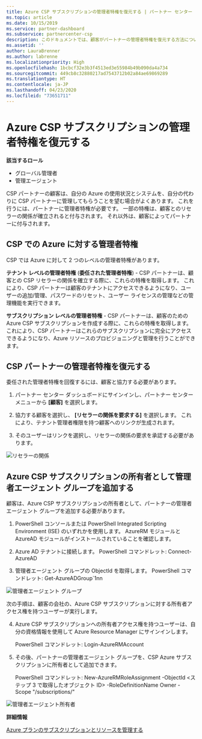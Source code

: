 ```yaml
---
title: Azure CSP サブスクリプションの管理者特権を復元する | パートナー センター
ms.topic: article
ms.date: 10/15/2019
ms.service: partner-dashboard
ms.subservice: partnercenter-csp
description: このドキュメントでは、顧客がパートナーの管理者特権を復元する方法について説明します
ms.assetid: ''
author: LauraBrenner
ms.author: labrenne
ms.localizationpriority: High
ms.openlocfilehash: 1bcbcf32e3b3f4513ed3e55984b49b090da4a734
ms.sourcegitcommit: 449cb8c32880217ad7543712b02a84ae69869289
ms.translationtype: HT
ms.contentlocale: ja-JP
ms.lasthandoff: 04/23/2020
ms.locfileid: "73651711"
---
```

# <a name="reinstate-admin-privileges-for-azure-csp-subscriptions"></a>Azure CSP サブスクリプションの管理者特権を復元する  

**該当するロール**

- グローバル管理者
- 管理エージェント

CSP パートナーの顧客は、自分の Azure の使用状況とシステムを、自分の代わりに CSP パートナーに管理してもらうことを望む場合がよくあります。 これを行うには、パートナーに管理者特権が必要です。 一部の特権は、顧客とのリセラーの関係が確立されると付与されます。 それ以外は、顧客によってパートナーに付与されます。

## <a name="admin-privileges-for-azure-in-csp"></a>CSP での Azure に対する管理者特権 

CSP では Azure に対して 2 つのレベルの管理者特権があります。 

**テナント レベルの管理者特権** (**委任された管理者特権**) - CSP パートナーは、顧客との CSP リセラーの関係を確立する際に、これらの特権を取得します。 これにより、CSP パートナーは顧客のテナントにアクセスできるようになり、ユーザーの追加/管理、パスワードのリセット、ユーザー ライセンスの管理などの管理機能を実行できます。 

**サブスクリプション レベルの管理者特権** - CSP パートナーは、顧客のための Azure CSP サブスクリプションを作成する際に、これらの特権を取得します。 これにより、CSP パートナーはこれらのサブスクリプションに完全にアクセスできるようになり、Azure リソースのプロビジョニングと管理を行うことができます。 


## <a name="reinstate-csp-partners-admin-privileges"></a>CSP パートナーの管理者特権を復元する

委任された管理者特権を回復するには、顧客と協力する必要があります。
 
 1. パートナー センター ダッシュボードにサインインし、パートナー センター メニューから **[顧客]** を選択します。

 2. 協力する顧客を選択し、 **[リセラーの関係を要求する]** を選択します。 これにより、テナント管理者権限を持つ顧客へのリンクが生成されます。

 3. そのユーザーはリンクを選択し、リセラーの関係の要求を承認する必要があります。
 
![リセラーの関係](images/azure/revoke4.png)

## <a name="adding-the-admin-agents-group-as-an-owner-for-the-azure-csp-subscription"></a>Azure CSP サブスクリプションの所有者として管理者エージェント グループを追加する

 顧客は、Azure CSP サブスクリプションの所有者として、パートナーの管理者エージェント グループを追加する必要があります。

1. PowerShell コンソールまたは PowerShell Integrated Scripting Environment (ISE) のいずれかを使用します。 AzureRM モジュールと AzureAD モジュールがインストールされていることを確認します。 

2.  Azure AD テナントに接続します。
PowerShell コマンドレット: Connect-AzureAD

3.  管理者エージェント グループの ObjectId を取得します。
PowerShell コマンドレット: Get-AzureADGroup`1nn

![管理者エージェント グループ](images/azure/revoke5.png)

次の手順は、顧客の会社の、Azure CSP サブスクリプションに対する所有者アクセス権を持つユーザーが実行します。

4. Azure CSP サブスクリプションへの所有者アクセス権を持つユーザーは、自分の資格情報を使用して Azure Resource Manager にサインインします。

    PowerShell コマンドレット: Login-AzureRMAccount

5.  その後、パートナーの管理者エージェント グループを、CSP Azure サブスクリプションに所有者として追加できます。

    PowerShell コマンドレット: New-AzureRMRoleAssignment -ObjectId <ステップ 3 で取得したオブジェクト ID> -RoleDefinitionName Owner -Scope "/subscriptions/<SubscriptionId of CSP subscription>"

![管理者エージェント所有者](images/azure/revoke6.png)    

**詳細情報**

[Azure プランのサブスクリプションとリソースを管理する](azure-plan-manage.md)
